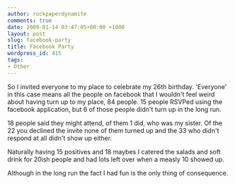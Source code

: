 ```yaml
---
author: rockpaperdynamite
comments: true
date: 2009-01-14 03:47:05+00:00 +1000
layout: post
slug: facebook-party
title: Facebook Party
wordpress_id: 415
tags:
- Other
---
```


So I invited everyone to my place to celebrate my 26th birthday. 'Everyone' in this case means all the people on facebook that I wouldn't feel weird about having turn up to my place, 84 people. 15 people RSVPed using the facebook application, but 6 of those people didn't turn up in the long run.

18 people said they might attend, of them 1 did, who was my sister. Of the 22 you declined the invite none of them turned up and the 33 who didn't respond at all didn't show up either.

Naturally having 15 positives and 18 maybes I catered the salads and soft drink for 20ish people and had lots left over when a measly 10 showed up.

Although in the long run the fact I had fun is the only thing of consequence.
